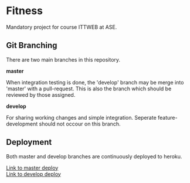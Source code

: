 # Fitness
Mandatory project for course ITTWEB at ASE.

## Git Branching
There are two main branches in this repository.

__master__

When integration testing is done, the 'develop' branch may be merge into 'master' with a pull-request. This is also the branch which should be reviewed by those assigned.

__develop__

For sharing working changes and simple integration. Seperate feature-development should not occour on this branch.

## Deployment
Both master and develop branches are continuously deployed to heroku. 

[Link to master deploy](https://ittweb-fitness-prod.herokuapp.com/)  
[Link to develop deploy](https://ittweb-fitness-dev.herokuapp.com/)
